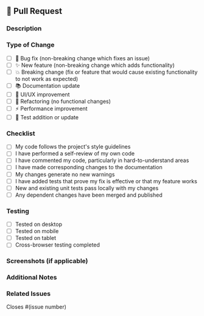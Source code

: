 ## 🚀 Pull Request

### Description
<!-- Provide a brief description of the changes made -->

### Type of Change
- [ ] 🐛 Bug fix (non-breaking change which fixes an issue)
- [ ] ✨ New feature (non-breaking change which adds functionality)
- [ ] 💥 Breaking change (fix or feature that would cause existing functionality to not work as expected)
- [ ] 📚 Documentation update
- [ ] 🎨 UI/UX improvement
- [ ] 🔧 Refactoring (no functional changes)
- [ ] ⚡ Performance improvement
- [ ] 🧪 Test addition or update

### Checklist
- [ ] My code follows the project's style guidelines
- [ ] I have performed a self-review of my own code
- [ ] I have commented my code, particularly in hard-to-understand areas
- [ ] I have made corresponding changes to the documentation
- [ ] My changes generate no new warnings
- [ ] I have added tests that prove my fix is effective or that my feature works
- [ ] New and existing unit tests pass locally with my changes
- [ ] Any dependent changes have been merged and published

### Testing
<!-- Describe the tests you ran and their results -->

- [ ] Tested on desktop
- [ ] Tested on mobile
- [ ] Tested on tablet
- [ ] Cross-browser testing completed

### Screenshots (if applicable)
<!-- Add screenshots to help explain your changes -->

### Additional Notes
<!-- Any additional information that reviewers should know -->

### Related Issues
<!-- Link to any related issues -->
Closes #(issue number) 